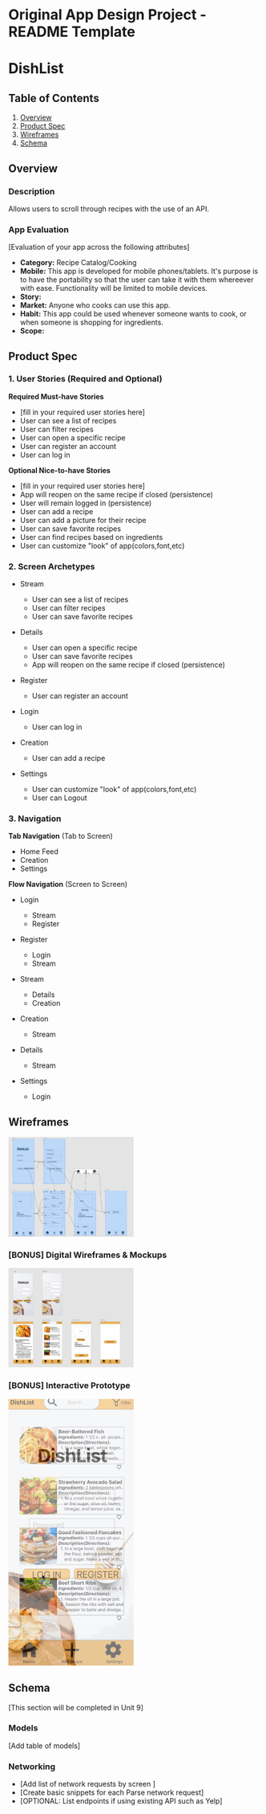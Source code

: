 Original App Design Project - README Template
===

# DishList

## Table of Contents
1. [Overview](#Overview)
1. [Product Spec](#Product-Spec)
1. [Wireframes](#Wireframes)
2. [Schema](#Schema)

## Overview
### Description
Allows users to scroll through recipes with the use of an API.


### App Evaluation
[Evaluation of your app across the following attributes]
- **Category:** Recipe Catalog/Cooking
- **Mobile:** This app is developed for mobile phones/tablets. It's purpose is to have the portability so that the user can take it with them whereever with ease. Functionality will be limited to mobile devices. 
- **Story:** 
- **Market:** Anyone who cooks can use this app.
- **Habit:** This app could be used whenever someone wants to cook, or when someone is shopping for ingredients.
- **Scope:**

## Product Spec

### 1. User Stories (Required and Optional)

**Required Must-have Stories**

* [fill in your required user stories here]
* User can see a list of recipes
* User can filter recipes
* User can open a specific recipe
* User can register an account
* User can log in

**Optional Nice-to-have Stories**

* [fill in your required user stories here]
* App will reopen on the same recipe if closed (persistence)
* User will remain logged in (persistence)
* User can add a recipe
* User can add a picture for their recipe
* User can save favorite recipes
* User can find recipes based on ingredients
* User can customize "look" of app(colors,font,etc)

### 2. Screen Archetypes

* Stream
   * User can see a list of recipes
   * User can filter recipes
   * User can save favorite recipes

* Details
   * User can open a specific recipe
   * User can save favorite recipes
   * App will reopen on the same recipe if closed (persistence)
 
* Register
   * User can register an account

* Login
   * User can log in

* Creation
   * User can add a recipe

* Settings
   * User can customize "look" of app(colors,font,etc)
   * User can Logout


### 3. Navigation

**Tab Navigation** (Tab to Screen)

* Home Feed
* Creation
* Settings

**Flow Navigation** (Screen to Screen)

* Login
    * Stream
    * Register

* Register
    * Login
    * Stream

* Stream
    * Details
    * Creation

* Creation
    * Stream

* Details
    * Stream

* Settings
    * Login




## Wireframes
<img src="WireFrames/sketch.png" width=250>

### [BONUS] Digital Wireframes & Mockups           
<img src="WireFrames/digital.png" width=250>

### [BONUS] Interactive Prototype
<img src="WireFrames/prototype_dishList.gif" width=250>

## Schema 
[This section will be completed in Unit 9]
### Models
[Add table of models]
### Networking
- [Add list of network requests by screen ]
- [Create basic snippets for each Parse network request]
- [OPTIONAL: List endpoints if using existing API such as Yelp]
